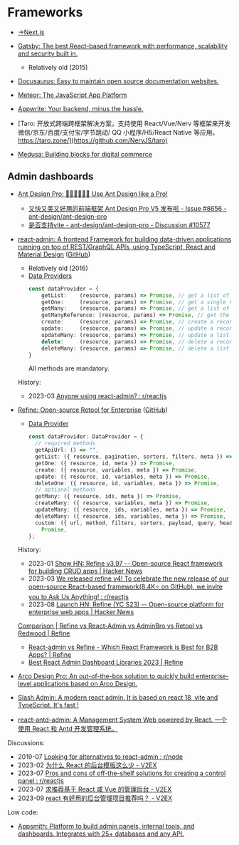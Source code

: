 # Frameworks
- [→Next.js](Next.js/README.md)

- [Gatsby: The best React-based framework with performance, scalability and security built in.](https://github.com/gatsbyjs/gatsby)
  - Relatively old (2015)

- [Docusaurus: Easy to maintain open source documentation websites.](https://github.com/facebook/docusaurus)

- [Meteor: The JavaScript App Platform](https://github.com/meteor/meteor)

- [Appwrite: Your backend, minus the hassle.](https://github.com/appwrite/appwrite)

- [Taro: 开放式跨端跨框架解决方案，支持使用 React/Vue/Nerv 等框架来开发微信/京东/百度/支付宝/字节跳动/ QQ 小程序/H5/React Native 等应用。 https://taro.zone/](https://github.com/NervJS/taro)

- [Medusa: Building blocks for digital commerce](https://github.com/medusajs/medusa)

## Admin dashboards
- [Ant Design Pro: 👨🏻‍💻👩🏻‍💻 Use Ant Design like a Pro!](https://github.com/ant-design/ant-design-pro)
  - [又快又美又好用的前端框架 Ant Design Pro V5 发布啦 - Issue #8656 - ant-design/ant-design-pro](https://github.com/ant-design/ant-design-pro/issues/8656)
  - [是否支持vite - ant-design/ant-design-pro - Discussion #10577](https://github.com/ant-design/ant-design-pro/discussions/10577)

- [react-admin: A frontend Framework for building data-driven applications running on top of REST/GraphQL APIs, using TypeScript, React and Material Design](https://marmelab.com/react-admin/) ([GitHub](https://github.com/marmelab/react-admin))
  - Relatively old (2016)
  - [Data Providers](https://marmelab.com/react-admin/DataProviders.html)
    ```ts
    const dataProvider = {
        getList:    (resource, params) => Promise, // get a list of records based on sort, filter, and pagination
        getOne:     (resource, params) => Promise, // get a single record by id
        getMany:    (resource, params) => Promise, // get a list of records based on an array of ids
        getManyReference: (resource, params) => Promise, // get the records referenced to another record, e.g. comments for a post
        create:     (resource, params) => Promise, // create a record
        update:     (resource, params) => Promise, // update a record based on a patch
        updateMany: (resource, params) => Promise, // update a list of records based on an array of ids and a common patch
        delete:     (resource, params) => Promise, // delete a record by id
        deleteMany: (resource, params) => Promise, // delete a list of records based on an array of ids
    }
    ```
    All methods are mandatory.

  History:
  - 2023-03 [Anyone using react-admin? : r/reactjs](https://www.reddit.com/r/reactjs/comments/11vj5rz/anyone_using_reactadmin/)

- [Refine: Open-source Retool for Enterprise](https://refine.dev/) ([GitHub](https://github.com/refinedev/refine))
  - [Data Provider](https://refine.dev/docs/data/data-provider/)
    ```ts
    const dataProvider: DataProvider = {
      // required methods
      getApiUrl: () => "",
      getList: ({ resource, pagination, sorters, filters, meta }) => Promise,
      getOne: ({ resource, id, meta }) => Promise,
      create: ({ resource, variables, meta }) => Promise,
      update: ({ resource, id, variables, meta }) => Promise,
      deleteOne: ({ resource, id, variables, meta }) => Promise,
      // optional methods
      getMany: ({ resource, ids, meta }) => Promise,
      createMany: ({ resource, variables, meta }) => Promise,
      updateMany: ({ resource, ids, variables, meta }) => Promise,
      deleteMany: ({ resource, ids, variables, meta }) => Promise,
      custom: ({ url, method, filters, sorters, payload, query, headers, meta }) =>
        Promise,
    };
    ```

  History:
  - 2023-01 [Show HN: Refine v3.97 -- Open-source React framework for building CRUD apps | Hacker News](https://news.ycombinator.com/item?id=34515128)
  - 2023-03 [We released refine v4! To celebrate the new release of our open-source React-based framework(8.4K⭐ on GitHub), we invite you to Ask Us Anything! : r/reactjs](https://www.reddit.com/r/reactjs/comments/11r65oy/we_released_refine_v4_to_celebrate_the_new/)
  - 2023-08 [Launch HN: Refine (YC S23) -- Open-source platform for enterprise web apps | Hacker News](https://news.ycombinator.com/item?id=37064822)

  [Comparison | Refine vs React-Admin vs AdminBro vs Retool vs Redwood | Refine](https://refine.dev/docs/further-readings/comparison/)
  - [React-admin vs Refine - Which React Framework is Best for B2B Apps? | Refine](https://refine.dev/blog/react-admin-vs-refine/)
  - [Best React Admin Dashboard Libraries 2023 | Refine](https://refine.dev/blog/react-admin-dashboard/)

- [Arco Design Pro: An out-of-the-box solution to quickly build enterprise-level applications based on Arco Design.](https://github.com/arco-design/arco-design-pro)

- [Slash Admin: A modern react admin. It is based on react 18, vite and TypeScript. It's fast !](https://github.com/d3george/slash-admin)

- [react-antd-admin: A Management System Web powered by React. 一个使用 React 和 Antd 开发管理系统。](https://github.com/basefas/react-antd-admin)

Discussions:
- 2019-07 [Looking for alternatives to react-admin : r/node](https://www.reddit.com/r/node/comments/ch6o6j/looking_for_alternatives_to_reactadmin/)
- 2023-02 [为什么 React 的后台模版这么少 - V2EX](https://fast.v2ex.com/t/914506)
- 2023-07 [Pros and cons of off-the-shelf solutions for creating a control panel : r/reactjs](https://www.reddit.com/r/reactjs/comments/14yp8uv/pros_and_cons_of_offtheshelf_solutions_for/)
- 2023-07 [求推荐基于 React 或 Vue 的管理后台 - V2EX](https://www.v2ex.com/t/957562)
- 2023-09 [react 有好用的后台管理项目推荐吗？ - V2EX](https://fast.v2ex.com/t/971512)

Low code:
- [Appsmith: Platform to build admin panels, internal tools, and dashboards. Integrates with 25+ databases and any API.](https://github.com/appsmithorg/appsmith)